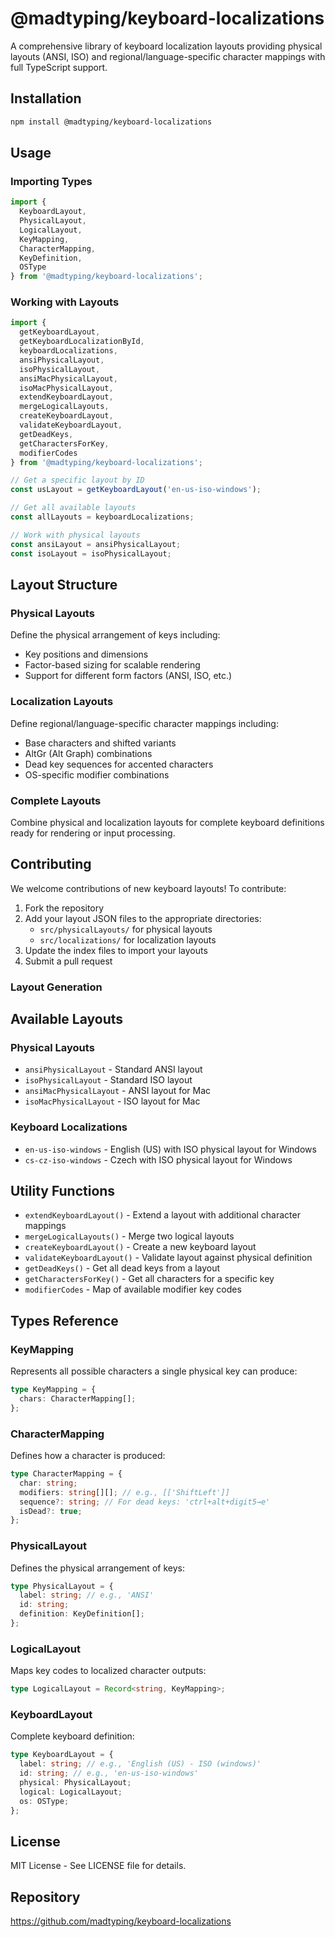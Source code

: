 # @madtyping/keyboard-localizations

A comprehensive library of keyboard localization layouts providing physical layouts (ANSI, ISO) and regional/language-specific character mappings with full TypeScript support.

## Installation

```bash
npm install @madtyping/keyboard-localizations
```

## Usage

### Importing Types

```typescript
import {
  KeyboardLayout,
  PhysicalLayout,
  LogicalLayout,
  KeyMapping,
  CharacterMapping,
  KeyDefinition,
  OSType
} from '@madtyping/keyboard-localizations';
```

### Working with Layouts

```typescript
import {
  getKeyboardLayout,
  getKeyboardLocalizationById,
  keyboardLocalizations,
  ansiPhysicalLayout,
  isoPhysicalLayout,
  ansiMacPhysicalLayout,
  isoMacPhysicalLayout,
  extendKeyboardLayout,
  mergeLogicalLayouts,
  createKeyboardLayout,
  validateKeyboardLayout,
  getDeadKeys,
  getCharactersForKey,
  modifierCodes
} from '@madtyping/keyboard-localizations';

// Get a specific layout by ID
const usLayout = getKeyboardLayout('en-us-iso-windows');

// Get all available layouts
const allLayouts = keyboardLocalizations;

// Work with physical layouts
const ansiLayout = ansiPhysicalLayout;
const isoLayout = isoPhysicalLayout;
```

## Layout Structure

### Physical Layouts
Define the physical arrangement of keys including:
- Key positions and dimensions
- Factor-based sizing for scalable rendering
- Support for different form factors (ANSI, ISO, etc.)

### Localization Layouts
Define regional/language-specific character mappings including:
- Base characters and shifted variants
- AltGr (Alt Graph) combinations
- Dead key sequences for accented characters
- OS-specific modifier combinations

### Complete Layouts
Combine physical and localization layouts for complete keyboard definitions ready for rendering or input processing.

## Contributing

We welcome contributions of new keyboard layouts! To contribute:

1. Fork the repository
2. Add your layout JSON files to the appropriate directories:
   - `src/physicalLayouts/` for physical layouts
   - `src/localizations/` for localization layouts  
3. Update the index files to import your layouts
4. Submit a pull request

### Layout Generation

## Available Layouts

### Physical Layouts
- `ansiPhysicalLayout` - Standard ANSI layout
- `isoPhysicalLayout` - Standard ISO layout  
- `ansiMacPhysicalLayout` - ANSI layout for Mac
- `isoMacPhysicalLayout` - ISO layout for Mac

### Keyboard Localizations
- `en-us-iso-windows` - English (US) with ISO physical layout for Windows
- `cs-cz-iso-windows` - Czech with ISO physical layout for Windows

## Utility Functions

- `extendKeyboardLayout()` - Extend a layout with additional character mappings
- `mergeLogicalLayouts()` - Merge two logical layouts
- `createKeyboardLayout()` - Create a new keyboard layout
- `validateKeyboardLayout()` - Validate layout against physical definition
- `getDeadKeys()` - Get all dead keys from a layout
- `getCharactersForKey()` - Get all characters for a specific key
- `modifierCodes` - Map of available modifier key codes

## Types Reference

### KeyMapping
Represents all possible characters a single physical key can produce:

```typescript
type KeyMapping = {
  chars: CharacterMapping[];
};
```

### CharacterMapping
Defines how a character is produced:

```typescript
type CharacterMapping = {
  char: string;
  modifiers: string[][]; // e.g., [['ShiftLeft']]
  sequence?: string; // For dead keys: 'ctrl+alt+digit5→e'
  isDead?: true;
};
```

### PhysicalLayout
Defines the physical arrangement of keys:

```typescript
type PhysicalLayout = {
  label: string; // e.g., 'ANSI'
  id: string;
  definition: KeyDefinition[];
};
```

### LogicalLayout
Maps key codes to localized character outputs:

```typescript
type LogicalLayout = Record<string, KeyMapping>;
```

### KeyboardLayout
Complete keyboard definition:

```typescript
type KeyboardLayout = {
  label: string; // e.g., 'English (US) - ISO (windows)'
  id: string; // e.g., 'en-us-iso-windows'
  physical: PhysicalLayout;
  logical: LogicalLayout;
  os: OSType;
};
```

## License

MIT License - See LICENSE file for details.

## Repository

https://github.com/madtyping/keyboard-localizations